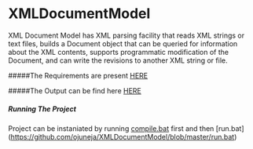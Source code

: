 # XMLDocumentModel
XML Document Model has XML parsing facility that reads XML strings or text files, builds a Document object 
that can be queried for information about the XML contents, supports programmatic modification of the Document, 
and can write the revisions to another XML string or file.

#####The Requirements are present [HERE](https://github.com/ojuneja/XMLDocumentModel/blob/master/Requirements.pdf)

#####The Output can be find here [HERE](https://github.com/ojuneja/XMLDocumentModel/blob/master/output.txt)

##### Running The Project
Project can be instaniated by running [compile.bat](https://github.com/ojuneja/XMLDocumentModel/blob/master/compile.bat) first 
and then [run.bat] (https://github.com/ojuneja/XMLDocumentModel/blob/master/run.bat)

